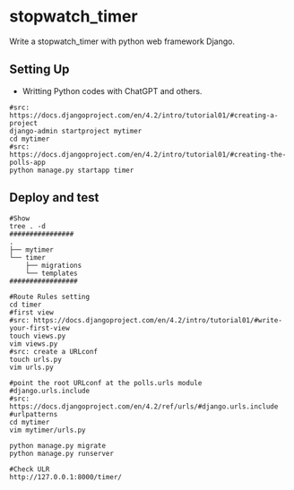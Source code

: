 # stopwatch_timer
Write a stopwatch_timer with python web framework Django.

## Setting Up

* Writting Python codes with ChatGPT and others.

```shell
#src: https://docs.djangoproject.com/en/4.2/intro/tutorial01/#creating-a-project
django-admin startproject mytimer
cd mytimer
#src: https://docs.djangoproject.com/en/4.2/intro/tutorial01/#creating-the-polls-app
python manage.py startapp timer
```

## Deploy and test

```shell
#Show
tree . -d
################
.
├── mytimer
└── timer
    ├── migrations
    └── templates
#################
```

```shell
#Route Rules setting
cd timer
#first view
#src: https://docs.djangoproject.com/en/4.2/intro/tutorial01/#write-your-first-view
touch views.py
vim views.py
#src: create a URLconf
touch urls.py
vim urls.py

#point the root URLconf at the polls.urls module
#django.urls.include
#src: https://docs.djangoproject.com/en/4.2/ref/urls/#django.urls.include
#urlpatterns 
cd mytimer
vim mytimer/urls.py

python manage.py migrate
python manage.py runserver

#Check ULR
http://127.0.0.1:8000/timer/
```